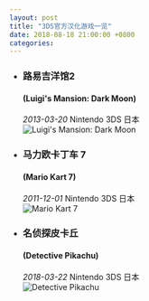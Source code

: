 ```yaml
---
layout: post
title: "3DS官方汉化游戏一览"
date: 2018-08-18 21:00:00 +0800
categories: 
---
```


- ### 路易吉洋馆2 
  #### (Luigi's Mansion: Dark Moon)  
  *2013-03-20*  Nintendo 3DS  日本  
![Luigi's Mansion: Dark Moon](https://less-1251975755.cos.ap-beijing.myqcloud.com/202108182021656.jpg) 

- ### 马力欧卡丁车 7
  #### (Mario Kart 7) 
  *2011-12-01*  Nintendo 3DS  日本  
![Mario Kart 7](https://less-1251975755.cos.ap-beijing.myqcloud.com/202108182023794.jpg) 

- ### 名侦探皮卡丘 
  #### (Detective Pikachu) 
  *2018-03-22*  Nintendo 3DS  日本  
![Detective Pikachu](https://less-1251975755.cos.ap-beijing.myqcloud.com/202108182018842.jpg) 

